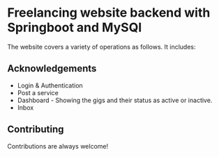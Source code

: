 
# Freelancing website backend with Springboot and MySQl

The website covers a variety of operations as follows. It includes:


## Acknowledgements

 - Login & Authentication
 - Post a service
 - Dashboard - Showing the gigs and their status as active or inactive.
 - Inbox


## Contributing

Contributions are always welcome!


